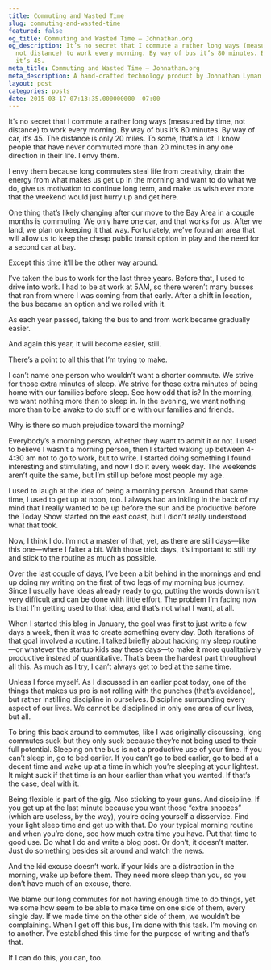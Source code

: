 ```yaml
---
title: Commuting and Wasted Time
slug: commuting-and-wasted-time
featured: false
og_title: Commuting and Wasted Time – Johnathan.org
og_description: It’s no secret that I commute a rather long ways (measured by time,
  not distance) to work every morning. By way of bus it’s 80 minutes. By way of car,
  it’s 45.
meta_title: Commuting and Wasted Time – Johnathan.org
meta_description: A hand-crafted technology product by Johnathan Lyman
layout: post
categories: posts
date: 2015-03-17 07:13:35.000000000 -07:00
---
```


It’s no secret that I commute a rather long ways (measured by time, not distance) to work every morning. By way of bus it’s 80 minutes. By way of car, it’s 45. The distance is only 20 miles. To some, that’s a lot. I know people that have never commuted more than 20 minutes in any one direction in their life. I envy them.

I envy them because long commutes steal life from creativity, drain the energy from what makes us get up in the morning and want to do what we do, give us motivation to continue long term, and make us wish ever more that the weekend would just hurry up and get here.

One thing that’s likely changing after our move to the Bay Area in a couple months is commuting. We only have one car, and that works for us. After we land, we plan on keeping it that way. Fortunately, we’ve found an area that will allow us to keep the cheap public transit option in play and the need for a second car at bay.

Except this time it’ll be the other way around.

I’ve taken the bus to work for the last three years. Before that, I used to drive into work. I had to be at work at 5AM, so there weren’t many busses that ran from where I was coming from that early. After a shift in location, the bus became an option and we rolled with it.

As each year passed, taking the bus to and from work became gradually easier.

And again this year, it will become easier, still.

There’s a point to all this that I’m trying to make.

I can’t name one person who wouldn’t want a shorter commute. We strive for those extra minutes of sleep. We strive for those extra minutes of being home with our families before sleep. See how odd that is? In the morning, we want nothing more than to sleep in. In the evening, we want nothing more than to be awake to do stuff or e with our families and friends.

Why is there so much prejudice toward the morning?

Everybody’s a morning person, whether they want to admit it or not. I used to believe I wasn’t a morning person, then I started waking up between 4-4:30 am not to go to work, but to write. I started doing something I found interesting and stimulating, and now I do it every week day. The weekends aren’t quite the same, but I’m still up before most people my age.

I used to laugh at the idea of being a morning person. Around that same time, I used to get up at noon, too. I always had an inkling in the back of my mind that I really wanted to be up before the sun and be productive before the Today Show started on the east coast, but I didn’t really understood what that took.

Now, I think I do. I’m not a master of that, yet, as there are still days—like this one—where I falter a bit. With those trick days, it’s important to still try and stick to the routine as much as possible.

Over the last couple of days, I’ve been a bit behind in the mornings and end up doing my writing on the first of two legs of my morning bus journey. Since I usually have ideas already ready to go, putting the words down isn’t very difficult and can be done with little effort. The problem I’m facing now is that I’m getting used to that idea, and that’s not what I want, at all.

When I started this blog in January, the goal was first to just write a few days a week, then it was to create something every day. Both iterations of that goal involved a routine. I talked briefly about hacking my sleep routine—or whatever the startup kids say these days—to make it more qualitatively productive instead of quantitative. That’s been the hardest part throughout all this. As much as I try, I can’t always get to bed at the same time.

Unless I force myself. As I discussed in an earlier post today, one of the things that makes us pro is not rolling with the punches (that’s avoidance), but rather instilling discipline in ourselves. Discipline surrounding every aspect of our lives. We cannot be disciplined in only one area of our lives, but all.

To bring this back around to commutes, like I was originally discussing, long commutes suck but they only suck because they’re not being used to their full potential. Sleeping on the bus is not a productive use of your time. If you can’t sleep in, go to bed earlier. If you can’t go to bed earlier, go to bed at a decent time and wake up at a time in which you’re sleeping at your lightest. It might suck if that time is an hour earlier than what you wanted. If that’s the case, deal with it.

Being flexible is part of the gig. Also sticking to your guns. And discipline. If you get up at the last minute because you want those “extra snoozes” (which are useless, by the way), you’re doing yourself a disservice. Find your light sleep time and get up with that. Do your typical morning routine and when you’re done, see how much extra time you have. Put that time to good use. Do what I do and write a blog post. Or don’t, it doesn’t matter. Just do something besides sit around and watch the news.

And the kid excuse doesn’t work. if your kids are a distraction in the morning, wake up before them. They need more sleep than you, so you don’t have much of an excuse, there.

We blame our long commutes for not having enough time to do things, yet we some how seem to be able to make time on one side of them, every single day. If we made time on the other side of them, we wouldn’t be complaining. When I get off this bus, I’m done with this task. I’m moving on to another. I’ve established this time for the purpose of writing and that’s that.

If I can do this, you can, too.

